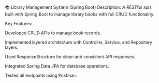 📚 Library Management System (Spring Boot)
Description:
A RESTful apis built with Spring Boot to manage library books with full CRUD functionality.

Key Features:

Developed CRUD APIs to manage book records.

Implemented layered architecture with Controller, Service, and Repository layers.

Used ResponseStructure for clean and consistent API responses.

Integrated Spring Data JPA for database operations.

Tested all endpoints using Postman.
